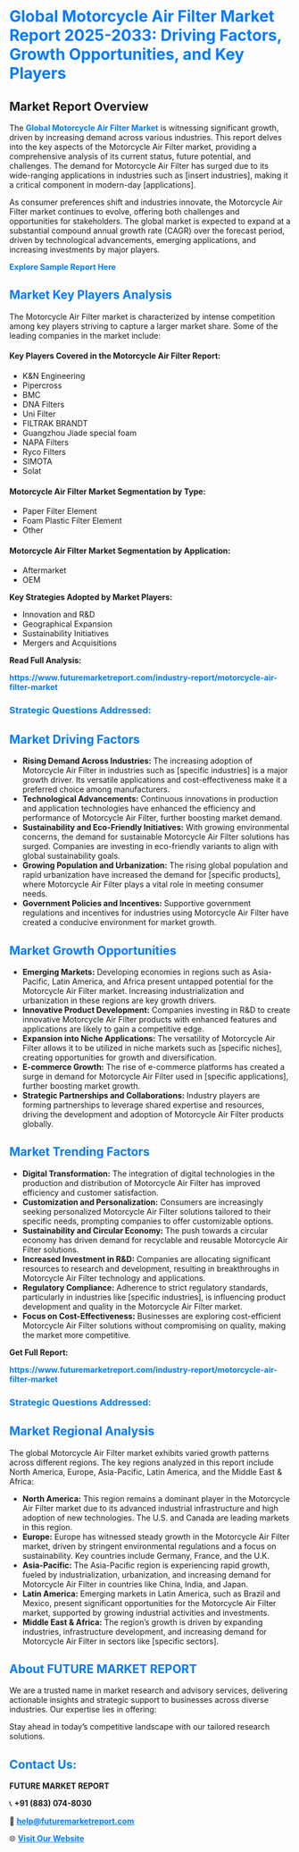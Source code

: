 <h1 style="color: #007BFF;">Global Motorcycle Air Filter Market Report 2025-2033: Driving Factors, Growth Opportunities, and Key Players</h1>

<section id="overview">
<h2>Market Report Overview</h2>
<p>The <a href="https://www.futuremarketreport.com/industry-report/motorcycle-air-filter-market" style="color: #007BFF; text-decoration: none;"><strong>Global Motorcycle Air Filter Market</strong></a> is witnessing significant growth, driven by increasing demand across various industries. This report delves into the key aspects of the Motorcycle Air Filter market, providing a comprehensive analysis of its current status, future potential, and challenges. The demand for Motorcycle Air Filter has surged due to its wide-ranging applications in industries such as [insert industries], making it a critical component in modern-day [applications].</p>
<p>As consumer preferences shift and industries innovate, the Motorcycle Air Filter market continues to evolve, offering both challenges and opportunities for stakeholders. The global market is expected to expand at a substantial compound annual growth rate (CAGR) over the forecast period, driven by technological advancements, emerging applications, and increasing investments by major players.</p>
</section>

<section id="overview">
<p><a href="https://www.futuremarketreport.com/request-sample/reportId=104634" style="color: #007BFF; text-decoration: none;"><strong>Explore Sample Report Here</strong></a></p>
</section>

<section id="key-players">
<h2 style="color: #007BFF;">Market Key Players Analysis</h2>
<p>The Motorcycle Air Filter market is characterized by intense competition among key players striving to capture a larger market share. Some of the leading companies in the market include:</p>
<h4>Key Players Covered in the Motorcycle Air Filter Report:</h4>
<ul><li>K&amp;N Engineering</li><li>Pipercross</li><li>BMC</li><li>DNA Filters</li><li>Uni Filter</li><li>FILTRAK BRANDT</li><li>Guangzhou Jiade special foam</li><li>NAPA Filters</li><li>Ryco Filters</li><li>SIMOTA</li><li>Solat</li></ul>
<h4>Motorcycle Air Filter Market Segmentation by Type:</h4>
<ul><li>Paper Filter Element</li><li>Foam Plastic Filter Element</li><li>Other</li></ul>

<h4>Motorcycle Air Filter Market Segmentation by Application:</h4>
<ul><li>Aftermarket</li><li>OEM</li></ul>
<p><strong>Key Strategies Adopted by Market Players:</strong></p>
<ul>
<li>Innovation and R&D</li>
<li>Geographical Expansion</li>
<li>Sustainability Initiatives</li>
<li>Mergers and Acquisitions</li>
</ul>
</section>

<section>
<p><strong>Read Full Analysis: </strong></p><a href="https://www.futuremarketreport.com/industry-report/motorcycle-air-filter-market" style="color: #007BFF; text-decoration: none;"><strong>https://www.futuremarketreport.com/industry-report/motorcycle-air-filter-market</strong></a>
<h3 style="color: #007BFF;">Strategic Questions Addressed:</h3>
</section>

<section id="driving-factors">
<h2 style="color: #007BFF;">Market Driving Factors</h2>
<ul>
<li><strong>Rising Demand Across Industries:</strong> The increasing adoption of Motorcycle Air Filter in industries such as [specific industries] is a major growth driver. Its versatile applications and cost-effectiveness make it a preferred choice among manufacturers.</li>
<li><strong>Technological Advancements:</strong> Continuous innovations in production and application technologies have enhanced the efficiency and performance of Motorcycle Air Filter, further boosting market demand.</li>
<li><strong>Sustainability and Eco-Friendly Initiatives:</strong> With growing environmental concerns, the demand for sustainable Motorcycle Air Filter solutions has surged. Companies are investing in eco-friendly variants to align with global sustainability goals.</li>
<li><strong>Growing Population and Urbanization:</strong> The rising global population and rapid urbanization have increased the demand for [specific products], where Motorcycle Air Filter plays a vital role in meeting consumer needs.</li>
<li><strong>Government Policies and Incentives:</strong> Supportive government regulations and incentives for industries using Motorcycle Air Filter have created a conducive environment for market growth.</li>
</ul>
</section>

<section id="growth-opportunities">
<h2 style="color: #007BFF;">Market Growth Opportunities</h2>
<ul>
<li><strong>Emerging Markets:</strong> Developing economies in regions such as Asia-Pacific, Latin America, and Africa present untapped potential for the Motorcycle Air Filter market. Increasing industrialization and urbanization in these regions are key growth drivers.</li>
<li><strong>Innovative Product Development:</strong> Companies investing in R&D to create innovative Motorcycle Air Filter products with enhanced features and applications are likely to gain a competitive edge.</li>
<li><strong>Expansion into Niche Applications:</strong> The versatility of Motorcycle Air Filter allows it to be utilized in niche markets such as [specific niches], creating opportunities for growth and diversification.</li>
<li><strong>E-commerce Growth:</strong> The rise of e-commerce platforms has created a surge in demand for Motorcycle Air Filter used in [specific applications], further boosting market growth.</li>
<li><strong>Strategic Partnerships and Collaborations:</strong> Industry players are forming partnerships to leverage shared expertise and resources, driving the development and adoption of Motorcycle Air Filter products globally.</li>
</ul>
</section>

<section id="trending-factors">
<h2 style="color: #007BFF;">Market Trending Factors</h2>
<ul>
<li><strong>Digital Transformation:</strong> The integration of digital technologies in the production and distribution of Motorcycle Air Filter has improved efficiency and customer satisfaction.</li>
<li><strong>Customization and Personalization:</strong> Consumers are increasingly seeking personalized Motorcycle Air Filter solutions tailored to their specific needs, prompting companies to offer customizable options.</li>
<li><strong>Sustainability and Circular Economy:</strong> The push towards a circular economy has driven demand for recyclable and reusable Motorcycle Air Filter solutions.</li>
<li><strong>Increased Investment in R&D:</strong> Companies are allocating significant resources to research and development, resulting in breakthroughs in Motorcycle Air Filter technology and applications.</li>
<li><strong>Regulatory Compliance:</strong> Adherence to strict regulatory standards, particularly in industries like [specific industries], is influencing product development and quality in the Motorcycle Air Filter market.</li>
<li><strong>Focus on Cost-Effectiveness:</strong> Businesses are exploring cost-efficient Motorcycle Air Filter solutions without compromising on quality, making the market more competitive.</li>
</ul>
</section>

<section>
<p><strong>Get Full Report: </strong></p><a href="https://www.futuremarketreport.com/industry-report/motorcycle-air-filter-market" style="color: #007BFF; text-decoration: none;"><strong>https://www.futuremarketreport.com/industry-report/motorcycle-air-filter-market</strong></a>
<h3 style="color: #007BFF;">Strategic Questions Addressed:</h3>
</section>


<section id="regional-analysis">
<h2 style="color: #007BFF;">Market Regional Analysis</h2>
<p>The global Motorcycle Air Filter market exhibits varied growth patterns across different regions. The key regions analyzed in this report include North America, Europe, Asia-Pacific, Latin America, and the Middle East & Africa:</p>
<ul>
<li><strong>North America:</strong> This region remains a dominant player in the Motorcycle Air Filter market due to its advanced industrial infrastructure and high adoption of new technologies. The U.S. and Canada are leading markets in this region.</li>
<li><strong>Europe:</strong> Europe has witnessed steady growth in the Motorcycle Air Filter market, driven by stringent environmental regulations and a focus on sustainability. Key countries include Germany, France, and the U.K.</li>
<li><strong>Asia-Pacific:</strong> The Asia-Pacific region is experiencing rapid growth, fueled by industrialization, urbanization, and increasing demand for Motorcycle Air Filter in countries like China, India, and Japan.</li>
<li><strong>Latin America:</strong> Emerging markets in Latin America, such as Brazil and Mexico, present significant opportunities for the Motorcycle Air Filter market, supported by growing industrial activities and investments.</li>
<li><strong>Middle East & Africa:</strong> The region’s growth is driven by expanding industries, infrastructure development, and increasing demand for Motorcycle Air Filter in sectors like [specific sectors].</li>
</ul>
</section>

<footer>
<h2 style="color: #007BFF;">About FUTURE MARKET REPORT</h2>
<p>We are a trusted name in market research and advisory services, delivering actionable insights and strategic support to businesses across diverse industries. Our expertise lies in offering:</p>

<p>Stay ahead in today’s competitive landscape with our tailored research solutions.</p>

<h2 style="color: #007BFF;">Contact Us:</h2>
<p><strong>FUTURE MARKET REPORT</strong></p>
<p>📞 <strong>+91 (883) 074-8030</strong></p>
<p>📧 <strong><a href="mailto:help@futuremarketreport.com" style="color: #007BFF;">help@futuremarketreport.com</a></strong></p>
<p>🌐 <strong><a href="https://www.futuremarketreport.com/" style="color: #007BFF;">Visit Our Website</a></strong></p>
</footer>